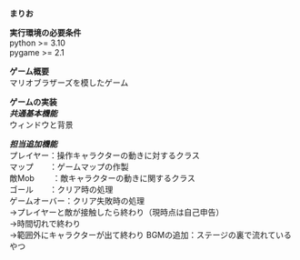 **まりお**  

**実行環境の必要条件**  
python >= 3.10  
pygame >= 2.1  

**ゲーム概要**  
マリオブラザーズを模したゲーム  

**ゲームの実装**  
***共通基本機能***  
ウィンドウと背景  

***担当追加機能***   
プレイヤー：操作キャラクターの動きに対するクラス  
マップ　　：ゲームマップの作製  
敵Mob 　　：敵キャラクターの動きに関するクラス  
ゴール　　：クリア時の処理  
ゲームオーバー：クリア失敗時の処理  
              →プレイヤーと敵が接触したら終わり（現時点は自己申告）  
              →時間切れで終わり  
              →範囲外にキャラクターが出て終わり 
BGMの追加：ステージの裏で流れているやつ

